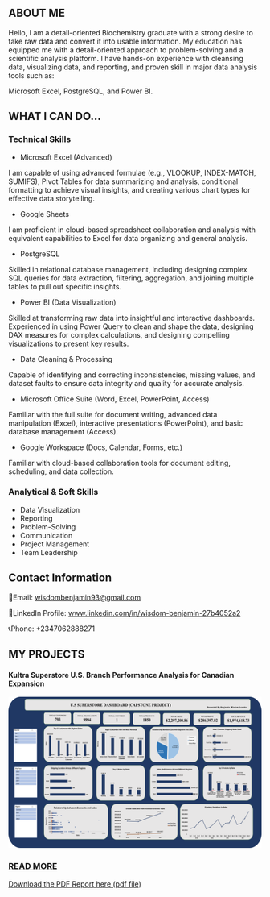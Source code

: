 
## ABOUT ME
Hello, I am a detail-oriented Biochemistry graduate with a strong desire to take raw data and convert it into usable information. My education has equipped me with a detail-oriented approach to problem-solving and a scientific analysis platform. I have hands-on experience with cleansing data, visualizing data, and reporting, and proven skill in major data analysis tools such as:

Microsoft Excel, PostgreSQL, and Power BI.


## WHAT I CAN DO...
### Technical Skills

* Microsoft Excel (Advanced)

I am capable of using advanced formulae (e.g., VLOOKUP, INDEX-MATCH, SUMIFS), Pivot Tables for data summarizing and analysis, conditional formatting to achieve visual insights, and creating various chart types for effective data storytelling.

* Google Sheets 

I am proficient in cloud-based spreadsheet collaboration and analysis with equivalent capabilities to Excel for data organizing and general analysis.

* PostgreSQL 

Skilled in relational database management, including designing complex SQL queries for data extraction, filtering, aggregation, and joining multiple tables to pull out specific insights.

* Power BI (Data Visualization) 

Skilled at transforming raw data into insightful and interactive dashboards. Experienced in using Power Query to clean and shape the data, designing DAX measures for complex calculations, and designing compelling visualizations to present key results.

* Data Cleaning & Processing 

Capable of identifying and correcting inconsistencies, missing values, and dataset faults to ensure data integrity and quality for accurate analysis.

* Microsoft Office Suite (Word, Excel, PowerPoint, Access) 

Familiar with the full suite for document writing, advanced data manipulation (Excel), interactive presentations (PowerPoint), and basic database management (Access).

* Google Workspace (Docs, Calendar, Forms, etc.) 

Familiar with cloud-based collaboration tools for document editing, scheduling, and data collection.


### Analytical & Soft Skills

* Data Visualization 
* Reporting 
* Problem-Solving 
* Communication 
* Project Management 
* Team Leadership


## Contact Information
📧Email: wisdombenjamin93@gmail.com

🔗LinkedIn Profile: www.linkedin.com/in/wisdom-benjamin-27b4052a2

📞Phone: +2347062888271 

## MY PROJECTS

#### Kultra Superstore U.S. Branch Performance Analysis for Canadian Expansion
![image](Picture1.png)
### [READ MORE](https://mavenanalytics.io/project/39826)
<a href="Benjamin W,L_U.S Superstore (Capstone Project).pdf">Download the PDF Report here (pdf file)</a> 
